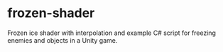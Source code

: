 # frozen-shader
Frozen ice shader with interpolation and example C# script for freezing enemies and objects in a Unity game.
